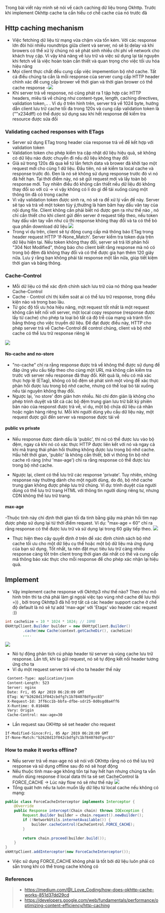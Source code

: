 Trong bài viết này mình sẽ nói về cách caching dữ liệu trong Okhttp. Trước khi implement Okhttp cache ta cần hiểu cơ chế cache của nó trước đã 
## Http caching mechanism
- Việc fetching dữ liệu từ mạng vừa chậm vừa tốn kém. Với các response lớn đòi hỏi nhiều roundtrips giữa client và server, nó sẽ bị delay và khi browers có thể xử lý chúng nó sẽ phát sinh nhiều chi phí về network cho khách truy cập. Vì vậy khả năng về lưu trữ và việc sử dụng lại tài nguyên khi fetch về là việc hoàn toàn cần thiết và quan trọng cho việc tối ưu hóa hiệu năng 
- Mọi client thực chất đều cung cấp việc impemention bộ nhớ cache. Tất cả điều chúng ta cần là mỗi response của server cung cấp HTTP header chính xác để cung cấp brower về thời gian và thời gian brower có thể cache response
-![](https://images.viblo.asia/388a5224-60a7-47af-a5a3-98b9f0559e37.png)
- Khi server trả về response, nó cũng phát ra 1 tập hợp các HTTP headers, miêu tả về chúng như content-type, length, caching directives, validation token,.. . Ví dụ ở trên hình trên, server trả về 1024 byte, hướng dẫn client lưu trữ cache tối đa trong 120s và cung cấp validation token là (""x234dff) có thể được sử dụng sau khi hết response để kiểm tra resource được sửa đổi
### Validating cached responses with ETags
- Server sử dụng ETag trong header của response trả về để kết hợp với validation token
- Validation token cho phép kiểm tra cập nhật dữ liệu hiệu quả, sẽ không có dữ liệu nào được chuyển đi nếu dữ liệu không thay đổi
- Giả sử trong 120s đã qua kể từ lần fetch data và brower đã khởi tạo một request mới cho cùng 1 dữ liệu. Đầu tiên, nó sẽ kiểm ta local cache và response trước đó. Đen là nó sẽ không sử dụng response trước đó vì nó đã hết hạn. Tại thời điểm này, nó sẽ gửi request mới và lấy toàn bộ response mới. Tuy nhiên điều đó không cần thiết nếu dữ liệu đó không thay đổi so với cũ -> vì vậy không có lí do gì để tải xuống cùng một thông tin đã có trong cache
- Vì vậy validation token được sinh ra, nó sẽ ra để xử lý vấn đề này. Server sẽ tạo và trả về một token tùy ý,thường là hàm băm hay dấu vân tay của nội dung file. Client không cần phải biết nó được gen ra như thế nào , nó chỉ cần thiết cho  khi client gửi đến server ở request tiếp theo, nếu token hay dấu vân tay vẫn như cũ thì response không thay đổi và ta có thể bỏ qua phần download dữ liệu
![](https://images.viblo.asia/4c7b10ca-3c42-403e-a5b0-d87eddf5bd57.png)
- Trong ví dụ trên, client sẽ tự động cung cấp mã thông báo ETag trong header request HTTP 'If-None_Match'. Server kiểm tra token dựa trên dữ liệu hiện tại. Nếu token không thay đổi, server sẽ trả lời phản hồi "304 Not Modified", thông báo cho client biết rằng response mà nó có trong bộ đệm đã không thay đổi và có thể được gia hạn thêm 120 giây nữa. Lưu ý rằng bạn không phải tải response một lần nữa, giúp tiết kiệm thời gian và băng thông.
### Cache-Control
- Mỗi dữ liệu có thể xác định chính sách lưu trữ của nó thông qua header Cache-Control
- Cache - Control chỉ thị kiểm soát ai có thể lưu trữ response, trong điều kiện nào và trong bao lâu.
- Từ góc độ tối ưu hóa hiệu năng, một request tốt nhất là một request không cần kết nối với server, một local copy response  (response được lấy từ cache) cho phép ta loại bỏ tất cả độ trễ của mạng và tránh tốn băng thông cho việc truyền dữ liệu. Để đạt được điều này, HTTP cho phép server trả về Cache-Control để control chúng, client và bộ nhớ cache có thể lưu trữ response riêng lẻ

![](https://images.viblo.asia/e7b8871c-963d-447b-8c39-5909596152b9.png)

#### No-cache and no-store
- "no-cache"  chỉ ra rằng response được trả về không thể được sử dụng để đáp ứng yêu cầu tiếp theo cho cùng một URL mà không cần kiểm tra trước với server nếu response đã thay đổi. Kết quả là, nếu có mã xác thực hợp lệ (ETag), không có bộ đệm sẽ phát sinh một vòng để xác thực phản hồi được lưu trong bộ nhớ cache, nhưng có thể loại bỏ tải xuống nếu tài nguyên không thay đổi.
- Ngược lại, 'no store' đơn giản hơn nhiều. Nó chỉ đơn giản là không cho phép trình duyệt và tất cả các bộ đệm trung gian lưu trữ bất kỳ phiên bản nào của responst được trả về, ví dụ, một bộ chứa dữ liệu cá nhân hoặc ngân hàng riêng tư. Mỗi khi người dùng yêu cầu dữ liệu này, một request được gửi đến server và response được tải về
#### public vs private
- Nếu response được đánh dấu là 'public', thì nó có thể được lưu vào bộ đệm, ngay cả khi nó có xác thực HTTP được liên kết với nó và ngay cả khi mã trạng thái phản hồi thường không được lưu trong bộ nhớ cache. Hầu hết thời gian, 'public' là không cần thiết, bởi vì thông tin bộ nhớ cache rõ ràng (như 'max-age') chỉ ra rằng response có thể được lưu trong bộ nhớ cache. 

- Ngược lại, client có thể lưu trữ các response 'private'. Tuy nhiên, những response này thường dành cho một người dùng, do đó, bộ nhớ cache trung gian không được phép lưu trữ chúng. Ví dụ: trình duyệt của người dùng có thể lưu trữ trang HTML với thông tin người dùng riêng tư, nhưng CDN không thể lưu trữ trang.
#### max-age
-Thuộc tính này chỉ định thời gian tối đa tính bằng giây mà phản hồi tìm nạp được phép sử dụng lại từ thời điểm request. Ví dụ: "max-age = 60" chỉ ra rằng response có thể được lưu trữ và sử dụng lại trong 60 giây tiếp theo.
![](https://images.viblo.asia/e4e77ff7-18f4-4d54-95fc-0c17c49c5e82.png)
- Thực hiện theo cây quyết định ở trên để xác định chính sách bộ nhớ cache tối ưu cho một dữ liệu cụ thể hoặc một bộ dữ liệu mà ứng dụng của bạn sử dụng. Tốt nhất, ta nên đặt mục tiêu lưu trữ càng nhiều response càng tốt trên client trong thời gian dài nhất có thể và cung cấp mã thông báo xác thực cho mỗi response để cho phép xác nhận lại hiệu quả.
## Implement

- Vậy implement cache response với Okhttp3 như thế nào? Theo như mô hình trên thì ta chả phải làm gì ngoài việc tạo vùng nhớ cache để lưu thôi =)) , bởi trong Okhttp3 đã hỗ trợ tất cả các  header support cache ở chế độ default là nó sẽ tự add 'max-age' với 'Etags' vào header các request :)) 
```java
int cacheSize = 10 * 1024 * 1024; // 10MB
OkHttpClient.Builder builder = new OkHttpClient.Builder()
        .cache(new Cache(context.getCacheDir(), cacheSize) 
        ....
```
![](https://images.viblo.asia/437090d8-3b73-4c9a-a4d1-27a5e9dbfaf3.png)
- Nó tự động phân tích cú pháp header từ server và vùng cache lưu trữ response. Lần tới, khi ta gửi request, nó sẽ tự động kết nối header tương ứng cho ta
- Ví dụ một request server trả về cho ta header thế này
```xml
 Content-Type: application/json
 Content-Length: 523
 Server: nginx
 Date: Fri, 05 Apr 2019 06:28:09 GMT
 ETag: W/"b2628d13f042cbdfg7c1b784078dfgvc83"
 X-Request-Id: 3ff6cc1b-bbfa-dfbe-sdr25-8d0sgd8a4ff6
 X-Runtime: 0.010486
 Vary: Origin
 Cache-Control: max-age=30
```
- Lần request sau OKHttp sẽ set header cho request
```
If-Modified-Since:Fri, 05 Apr 2019 06:28:09 GMT
If-None-Match:"b2628d13f042cbdfg7c1b784078dfgvc83"
```
### How to make it works offline?
- Nếu server  trả về max-age nó sẽ nói với OKhttp rằng nó có thể lưu trữ response và sử dụng offline sau đó nó sẽ hoạt động
- Nếu thuộc tính max-age không tồn tại hay hết hạn nhưng chúng ta vẫn muốn dùng response ở local data thì ta sẽ set CacheControl là FORCE_CACHE  -> Lúc này flow nó sẽ như thế này 
![](https://images.viblo.asia/f78392d1-5087-4501-9796-805220db447d.png)
- Tổng quát hơn nếu ta luôn muốn lấy dữ liệu từ local cache nếu không có mạng: 
```java
public class ForceCacheInterceptor implements Interceptor {
    @Override
    public Response intercept(Chain chain) throws IOException {
        Request.Builder builder = chain.request().newBuilder();
        if (!NetworkUtils.internetAvailable()) {
            builder.cacheControl(CacheControl.FORCE_CACHE);
        }
        
        return chain.proceed(builder.build());
    }
}
okHttpClient.addInterceptor(new ForceCacheInterceptor());
```
- Việc sử dụng FORCE_CACHE không phải là tốt bởi dữ liệu luôn phải có sẵn trong khi có thể trong cache không có
### References
> * https://medium.com/@I_Love_Coding/how-does-okhttp-cache-works-851d37dd29cd
> * https://developers.google.com/web/fundamentals/performance/optimizing-content-efficiency/http-caching